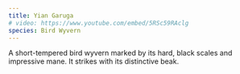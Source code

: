 ```yaml
---
title: Yian Garuga
# video: https://www.youtube.com/embed/5RSc59RAclg
species: Bird Wyvern
---
```

A short-tempered bird wyvern marked by its hard, black scales and impressive mane. It strikes with its distinctive beak.
